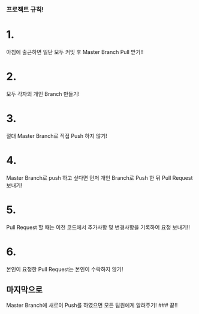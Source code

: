 ### 프로젝트 규칙!
# 1.
아침에 출근하면 일단 모두 커밋 후 Master Branch Pull 받기!!
# 2.
모두 각자의 개인 Branch 만들기!
# 3. 
절대 Master Branch로 직접 Push 하지 않기!
# 4. 
Master Branch로 push 하고 싶다면 먼저 개인 Branch로 Push 한 뒤 Pull Request 보내기!
# 5. 
Pull Request 할 때는 이전 코드에서 추가사항 및 변경사항을 기록하여 요청 보내기!!
# 6.
본인이 요청한 Pull Request는 본인이 수락하지 않기!
## 마지막으로 
Master Branch에 새로이 Push를 하였으면 모든 팀원에게 알려주기! ### 끝!!
